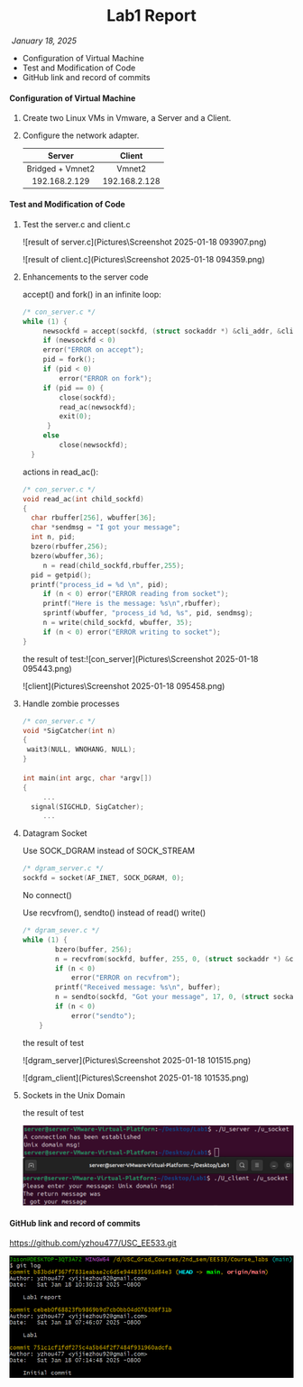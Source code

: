 <h1 align="center"> Lab1 Report </h1>

​									*January 18, 2025*



- Configuration of Virtual Machine
- Test and Modification of Code
- GitHub link and record of commits



#### Configuration of Virtual Machine

1. Create two Linux VMs in Vmware, a Server and a Client.

2. Configure the network adapter.

   |      Server      |    Client     |
   | :--------------: | :-----------: |
   | Bridged + Vmnet2 |    Vmnet2     |
   |  192.168.2.129   | 192.168.2.128 |



#### Test and Modification of Code

1. Test the server.c and client.c

   ![result of server.c](Pictures\Screenshot 2025-01-18 093907.png)

   ![result of client.c](Pictures\Screenshot 2025-01-18 094359.png)

2. Enhancements to the server code

   accept() and fork() in an infinite loop:

   ```` c
   /* con_server.c */
   while (1) { 
   		newsockfd = accept(sockfd, (struct sockaddr *) &cli_addr, &clilen); 
   		if (newsockfd < 0) 
   		error("ERROR on accept"); 
   		pid = fork(); 
   		if (pid < 0) 
   			error("ERROR on fork"); 
   		if (pid == 0) { 
   			close(sockfd); 
   			read_ac(newsockfd); 
   			exit(0); 
   		 } 
   		else 
   			close(newsockfd); 
   	 }
   ````

   

   actions in read_ac():

   ```` c
   /* con_server.c */
   void read_ac(int child_sockfd)
   {
   	 char rbuffer[256], wbuffer[36];
   	 char *sendmsg = "I got your message";
   	 int n, pid;
   	 bzero(rbuffer,256);
   	 bzero(wbuffer,36);
        n = read(child_sockfd,rbuffer,255);
   	 pid = getpid();
   	 printf("process_id = %d \n", pid);
        if (n < 0) error("ERROR reading from socket");
        printf("Here is the message: %s\n",rbuffer);
        sprintf(wbuffer, "process_id %d, %s", pid, sendmsg);
        n = write(child_sockfd, wbuffer, 35);
        if (n < 0) error("ERROR writing to socket");
   }
   ````

   

   the result of test:![con_server](Pictures\Screenshot 2025-01-18 095443.png)

   ![client](Pictures\Screenshot 2025-01-18 095458.png)

   

3. Handle zombie processes

   ````c
   /* con_server.c */
   void *SigCatcher(int n) 
   { 
   	wait3(NULL, WNOHANG, NULL); 
   }
   
   int main(int argc, char *argv[])
   {
        ...
   	 signal(SIGCHLD, SigCatcher);
        ...
   ````

   

   

4. Datagram Socket

   Use SOCK_DGRAM instead of SOCK_STREAM

   ````c
   /* dgram_server.c */
   sockfd = socket(AF_INET, SOCK_DGRAM, 0);
   ````

   

   No connect()

   Use recvfrom(), sendto() instead of read() write()

   ````c
   /* dgram_sever.c */
   while (1) {
           bzero(buffer, 256);
           n = recvfrom(sockfd, buffer, 255, 0, (struct sockaddr *) &cli_addr, &clilen);
           if (n < 0) 
               error("ERROR on recvfrom");
           printf("Received message: %s\n", buffer);
           n = sendto(sockfd, "Got your message", 17, 0, (struct sockaddr *) &cli_addr, clilen);
           if (n < 0) 
               error("sendto");
       }
   ````

   

   the result of test

   ![dgram_server](Pictures\Screenshot 2025-01-18 101515.png)

   ![dgram_client](Pictures\Screenshot 2025-01-18 101535.png)

   

5. Sockets in the Unix Domain 

   the result of test

   ![Unix domain socket](./Pictures/102234.png)

   

#### GitHub link and record of commits

https://github.com/yzhou477/USC_EE533.git

![record of commits](https://github.com/yzhou477/USC_EE533/blob/main/lab1/Pictures/Screenshot%202025-01-18%20103159.png)